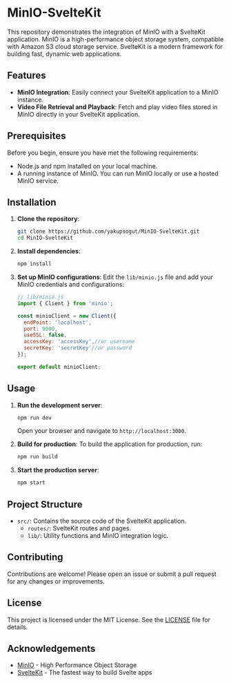 # MinIO-SvelteKit

This repository demonstrates the integration of MinIO with a SvelteKit application. MinIO is a high-performance object storage system, compatible with Amazon S3 cloud storage service. SvelteKit is a modern framework for building fast, dynamic web applications.

## Features

- **MinIO Integration**: Easily connect your SvelteKit application to a MinIO instance.
- **Video File Retrieval and Playback**: Fetch and play video files stored in MinIO directly in your SvelteKit application.

## Prerequisites

Before you begin, ensure you have met the following requirements:

- Node.js and npm installed on your local machine.
- A running instance of MinIO. You can run MinIO locally or use a hosted MinIO service.

## Installation

1. **Clone the repository**:
    ```bash
    git clone https://github.com/yakupsogut/MinIO-SvelteKit.git
    cd MinIO-SvelteKit
    ```

2. **Install dependencies**:
    ```bash
    npm install
    ```

3. **Set up MinIO configurations**:
    Edit the `lib/minio.js` file and add your MinIO credentials and configurations:
    ```javascript
    // lib/minio.js
   import { Client } from 'minio';

    const minioClient = new Client({
      endPoint: 'localhost',
      port: 9000,
      useSSL: false,
      accessKey: 'accessKey',//or username
      secretKey: 'secretKey'//or password
    });
    
    export default minioClient;

    ```

## Usage

1. **Run the development server**:
    ```bash
    npm run dev
    ```
    Open your browser and navigate to `http://localhost:3000`.

2. **Build for production**:
    To build the application for production, run:
    ```bash
    npm run build
    ```

3. **Start the production server**:
    ```bash
    npm start
    ```

## Project Structure

- `src/`: Contains the source code of the SvelteKit application.
  - `routes/`: SvelteKit routes and pages.
  - `lib/`: Utility functions and MinIO integration logic.

## Contributing

Contributions are welcome! Please open an issue or submit a pull request for any changes or improvements.

## License

This project is licensed under the MIT License. See the [LICENSE](LICENSE) file for details.

## Acknowledgements

- [MinIO](https://min.io/) - High Performance Object Storage
- [SvelteKit](https://kit.svelte.dev/) - The fastest way to build Svelte apps
